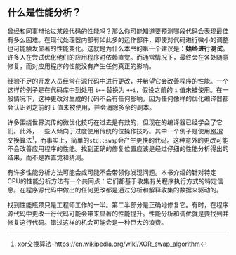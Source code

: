 ## 什么是性能分析？

曾经和同事辩论过某段代码的性能吗？那么你可能知道要预测哪段代码会表现最佳有多么困难。在现代处理器内部有如此多的运作部件，即使对代码进行微小的调整也可能触发显著的性能变化。这就是为什么本书的第一个建议是：**始终进行测试**。许多人在尝试优化他们的应用程序时依赖直觉。而通常情况下，最终会在各处随意修复，而对应用程序的性能没有产生任何真正的影响。

经验不足的开发人员经常在源代码中进行更改，并希望它会改善程序的性能。一个这样的例子是在代码库中到处用 `i++` 替换为 `++i`，假设之前的 `i` 值未被使用。在一般情况下，这种更改对生成的代码不会有任何影响，因为任何像样的优化编译器都会认识到之前的 `i` 值未被使用，并会消除多余的副本。

许多围绕世界流传的微优化技巧在过去是有效的，但现在的编译器已经学会了它们。此外，一些人倾向于过度使用传统的位操作技巧。其中一个例子是使用[XOR交换算法](https://en.wikipedia.org/wiki/XOR_swap_algorithm)[^2]，而事实上，简单的`std::swap`会产生更快的代码。这种意外的更改可能不会改善应用程序的性能。找到正确的修复位置应该是经过仔细的性能分析得出的结果，而不是靠直觉和猜测。

有许多性能分析方法可能会或可能不会带领你发现问题。本书介绍的针对特定CPU的性能分析方法有一个共同点：它们都基于收集有关程序执行方式的特定信息。在程序源代码中做出的任何更改都是通过分析和解释收集的数据来驱动的。

找到性能瓶颈只是工程师工作的一半。第二半部分是正确地修复它。有时，在程序源代码中更改一行代码可能会带来显著的性能提升。性能分析和调优就是要找到并修复这行代码。错过这样的机会可能会是一种巨大的浪费。

[^2]: xor交换算法-https://en.wikipedia.org/wiki/XOR_swap_algorithm
